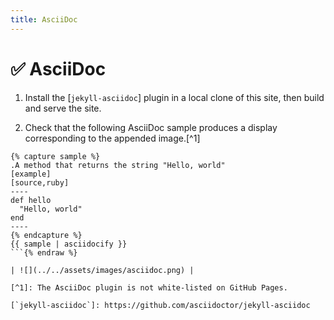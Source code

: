 ```yaml
---
title: AsciiDoc
---
```


# ✅ AsciiDoc

1.  Install the [`jekyll-asciidoc`] plugin in a local clone of this site,
    then build and serve the site.

1.  Check that the following AsciiDoc sample produces a display corresponding to the appended image.[^1]

```liquid {% raw %}
{% capture sample %}
.A method that returns the string "Hello, world"
[example]
[source,ruby]
----
def hello
  "Hello, world"
end
----
{% endcapture %}
{{ sample | asciidocify }}
```{% endraw %}

| ![](../../assets/images/asciidoc.png) |

[^1]: The AsciiDoc plugin is not white-listed on GitHub Pages.

[`jekyll-asciidoc`]: https://github.com/asciidoctor/jekyll-asciidoc
